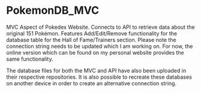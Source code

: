 # PokemonDB_MVC
MVC Aspect of Pokedex Website. 
Connects to API to retrieve data about the original 151 Pokémon.
Features Add/Edit/Remove functionality for the database table for the Hall of Fame/Trainers section.
Please note the connection string needs to be updated which I am working on. For now, the online version which can be found on my personal website provides the same functionality.

The database files for both the MVC and API have also been uploaded in their respective repositories.
It is also possible to recreate these databases on another device in order to create an alternative connection string.
